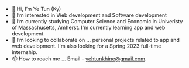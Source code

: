 - 👋 Hi, I’m Ye Tun (Ky)
- 👀 I’m interested in Web development and Software development
- 🌱 I’m currently studying Computer Science and Economic in Univeristy of Massachusetts, Amherst.
      I'm currently learning app and web development.
- 💞️ I’m looking to collaborate on ... personal projects related to app and web development.
      I'm also looking for a Spring 2023 full-time internship.
- 📫 How to reach me ... Email - yehtunkhine@gmail.com.

<!---
yehtunkhine/yehtunkhine is a ✨ special ✨ repository because its `README.md` (this file) appears on your GitHub profile.
You can click the Preview link to take a look at your changes.
--->
